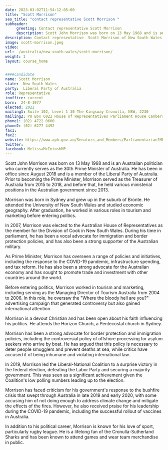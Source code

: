 ```yaml
---
date: 2023-03-02T11:54:12-05:00
title: "Scott Morrison"
seo_title: "contact representative Scott Morrison "
subheader:
     greeting: Contact representative Scott Morrison
     description: Scott John Morrison was born on 13 May 1968 and is an Australian politician who currently serves as the 30th Prime Minister of Australia. 
description: Contact representative  Scott Morrison of New South Wales. Contact information for  Scott Morrison includes email address, phone number, and mailing address.
image: scott-morrison.jpeg
video:
url:  /australia/new-south-wales/scott-morrison/
weight: 1
layout: course_home


####candidate
name: Scott Morrison
state:	New South Wales
party:	Liberal Party of Australia
role: Representative
inoffice: current
born:  24-8-1977
elected: 2022
mailing1: Suite 102, Level 1 30 The Kingsway Cronulla, NSW, 2230
mailing2: PO Box 6022 House of Representatives Parliament House Canberra ACT 2600
phone1: (02) 4722 0600
phone2: (02) 6277 4492
fax1:
fax2:
website: https://www.aph.gov.au/Senators_and_Members/Parliamentarian?MPID=E3L
twitter:
facebook: MelissaMcIntoshMP
---
```


Scott John Morrison was born on 13 May 1968 and is an Australian politician who currently serves as the 30th Prime Minister of Australia. He has been in office since August 2018 and is a member of the Liberal Party of Australia. Prior to becoming the Prime Minister, Morrison served as the Treasurer of Australia from 2015 to 2018, and before that, he held various ministerial positions in the Australian government since 2013.

Morrison was born in Sydney and grew up in the suburb of Bronte. He attended the University of New South Wales and studied economic geography. After graduation, he worked in various roles in tourism and marketing before entering politics.

In 2007, Morrison was elected to the Australian House of Representatives as the member for the Division of Cook in New South Wales. During his time in parliament, he has been a vocal advocate for immigration and border protection policies, and has also been a strong supporter of the Australian military.

As Prime Minister, Morrison has overseen a range of policies and initiatives, including the response to the COVID-19 pandemic, infrastructure spending, and tax reform. He has also been a strong advocate for the Australian economy and has sought to promote trade and investment with other countries around the world.


Before entering politics, Morrison worked in tourism and marketing, including serving as the Managing Director of Tourism Australia from 2004 to 2006. In this role, he oversaw the "Where the bloody hell are you?" advertising campaign that generated controversy but also gained international attention.

Morrison is a devout Christian and has been open about his faith influencing his politics. He attends the Horizon Church, a Pentecostal church in Sydney.

Morrison has been a strong advocate for border protection and immigration policies, including the controversial policy of offshore processing for asylum seekers who arrive by boat. He has argued that this policy is necessary to deter people smugglers and prevent deaths at sea, while critics have accused it of being inhumane and violating international law.

In 2019, Morrison led the Liberal-National Coalition to a surprise victory in the federal election, defeating the Labor Party and securing a majority government. This was seen as a significant achievement given the Coalition's low polling numbers leading up to the election.

Morrison has faced criticism for his government's response to the bushfire crisis that swept through Australia in late 2019 and early 2020, with some accusing him of not doing enough to address climate change and mitigate the effects of the fires. However, he also received praise for his leadership during the COVID-19 pandemic, including the successful rollout of vaccines in Australia.

In addition to his political career, Morrison is known for his love of sport, particularly rugby league. He is a lifelong fan of the Cronulla-Sutherland Sharks and has been known to attend games and wear team merchandise in public.
